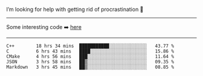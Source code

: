 I’m looking for help with getting rid of procrastination 🤔

-----

Some interesting code :arrow_right: [here](https://github.com/zhen8838/playground)

-----

<!--START_SECTION:waka-->
```text
C++        18 hrs 34 mins  ███████████░░░░░░░░░░░░░░   43.77 % 
C          6 hrs 43 mins   ████░░░░░░░░░░░░░░░░░░░░░   15.86 % 
CMake      4 hrs 56 mins   ███░░░░░░░░░░░░░░░░░░░░░░   11.64 % 
JSON       3 hrs 58 mins   ██▒░░░░░░░░░░░░░░░░░░░░░░   09.35 % 
Markdown   3 hrs 45 mins   ██▒░░░░░░░░░░░░░░░░░░░░░░   08.85 % 
```
<!--END_SECTION:waka-->

<!--
**zhen8838/zhen8838** is a ✨ _special_ ✨ repository because its `README.md` (this file) appears on your GitHub profile.

Here are some ideas to get you started:

- 🔭 I’m currently working on ...
- 🌱 I’m currently learning ...
- 👯 I’m looking to collaborate on ...
 ...
- 💬 Ask me about ...
- 📫 How to reach me: ...
- 😄 Pronouns: ...
- ⚡ Fun fact: ...
-->
